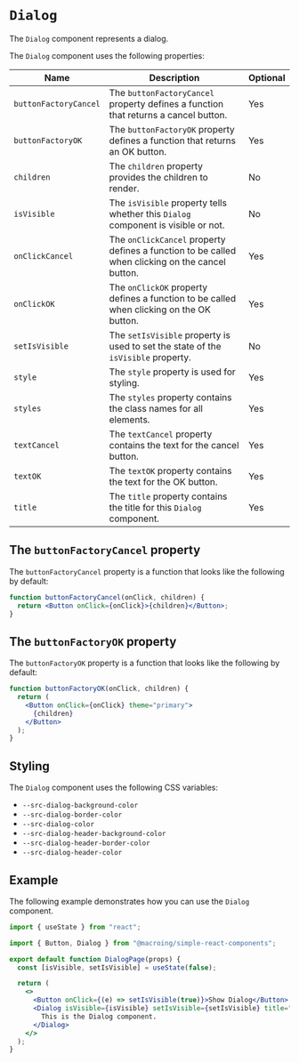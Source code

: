 # `Dialog`

The `Dialog` component represents a dialog.

The `Dialog` component uses the following properties:

| Name                  | Description                                                                                      | Optional |
| --------------------- | ------------------------------------------------------------------------------------------------ | -------- |
| `buttonFactoryCancel` | The `buttonFactoryCancel` property defines a function that returns a cancel button.              | Yes      |
| `buttonFactoryOK`     | The `buttonFactoryOK` property defines a function that returns an OK button.                     | Yes      |
| `children`            | The `children` property provides the children to render.                                         | No       |
| `isVisible`           | The `isVisible` property tells whether this `Dialog` component is visible or not.                | No       |
| `onClickCancel`       | The `onClickCancel` property defines a function to be called when clicking on the cancel button. | Yes      |
| `onClickOK`           | The `onClickOK` property defines a function to be called when clicking on the OK button.         | Yes      |
| `setIsVisible`        | The `setIsVisible` property is used to set the state of the `isVisible` property.                | No       |
| `style`               | The `style` property is used for styling.                                                        | Yes      |
| `styles`              | The `styles` property contains the class names for all elements.                                 | Yes      |
| `textCancel`          | The `textCancel` property contains the text for the cancel button.                               | Yes      |
| `textOK`              | The `textOK` property contains the text for the OK button.                                       | Yes      |
| `title`               | The `title` property contains the title for this `Dialog` component.                             | Yes      |

## The `buttonFactoryCancel` property

The `buttonFactoryCancel` property is a function that looks like the following by default:

```jsx
function buttonFactoryCancel(onClick, children) {
  return <Button onClick={onClick}>{children}</Button>;
}
```

## The `buttonFactoryOK` property

The `buttonFactoryOK` property is a function that looks like the following by default:

```jsx
function buttonFactoryOK(onClick, children) {
  return (
    <Button onClick={onClick} theme="primary">
      {children}
    </Button>
  );
}
```

## Styling

The `Dialog` component uses the following CSS variables:

- `--src-dialog-background-color`
- `--src-dialog-border-color`
- `--src-dialog-color`
- `--src-dialog-header-background-color`
- `--src-dialog-header-border-color`
- `--src-dialog-header-color`

## Example

The following example demonstrates how you can use the `Dialog` component.

```jsx
import { useState } from "react";

import { Button, Dialog } from "@macroing/simple-react-components";

export default function DialogPage(props) {
  const [isVisible, setIsVisible] = useState(false);

  return (
    <>
      <Button onClick={(e) => setIsVisible(true)}>Show Dialog</Button>
      <Dialog isVisible={isVisible} setIsVisible={setIsVisible} title="Dialog">
        This is the Dialog component.
      </Dialog>
    </>
  );
}
```
